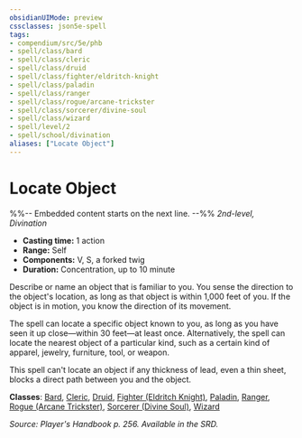 ```yaml
---
obsidianUIMode: preview
cssclasses: json5e-spell
tags:
- compendium/src/5e/phb
- spell/class/bard
- spell/class/cleric
- spell/class/druid
- spell/class/fighter/eldritch-knight
- spell/class/paladin
- spell/class/ranger
- spell/class/rogue/arcane-trickster
- spell/class/sorcerer/divine-soul
- spell/class/wizard
- spell/level/2
- spell/school/divination
aliases: ["Locate Object"]
---
```

# Locate Object
%%-- Embedded content starts on the next line. --%%
*2nd-level, Divination*  

- **Casting time:** 1 action
- **Range:** Self
- **Components:** V, S, a forked twig
- **Duration:** Concentration, up to 10 minute

Describe or name an object that is familiar to you. You sense the direction to the object's location, as long as that object is within 1,000 feet of you. If the object is in motion, you know the direction of its movement.

The spell can locate a specific object known to you, as long as you have seen it up close—within 30 feet—at least once. Alternatively, the spell can locate the nearest object of a particular kind, such as a certain kind of apparel, jewelry, furniture, tool, or weapon.

This spell can't locate an object if any thickness of lead, even a thin sheet, blocks a direct path between you and the object.

**Classes**: [Bard](/Systems/5e/classes/bard.md), [Cleric](/Systems/5e/classes/cleric.md), [Druid](/Systems/5e/classes/druid.md), [Fighter (Eldritch Knight)](/Systems/5e/classes/fighter-eldritch-knight.md), [Paladin](/Systems/5e/classes/paladin.md), [Ranger](/Systems/5e/classes/ranger.md), [Rogue (Arcane Trickster)](/Systems/5e/classes/rogue-arcane-trickster.md), [Sorcerer (Divine Soul)](/Systems/5e/classes/sorcerer-divine-soul-xge.md), [Wizard](/Systems/5e/classes/wizard.md)

*Source: Player's Handbook p. 256. Available in the SRD.*
